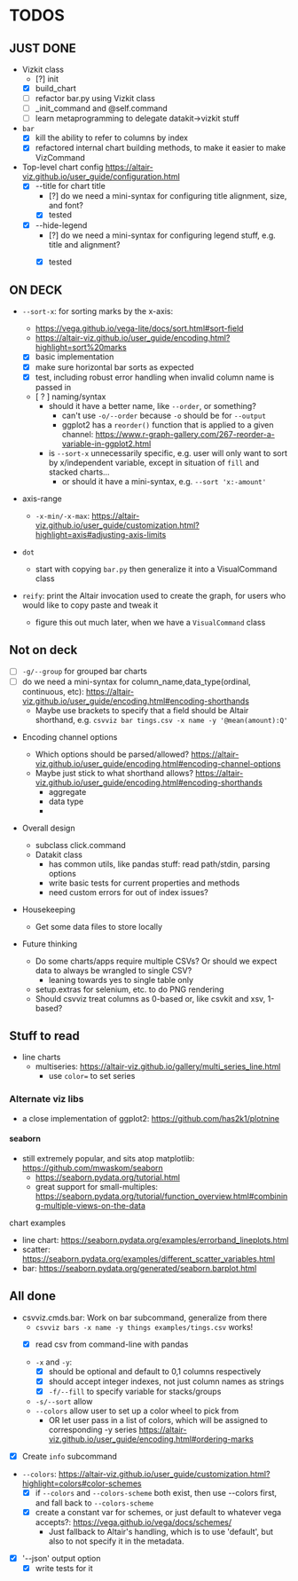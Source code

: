 # TODOS


## JUST DONE 

- Vizkit class
    - [?] init
    - [x] build_chart
    - [ ] refactor bar.py using Vizkit class 
    - [ ] _init_command and @self.command
    - [ ] learn metaprogramming to delegate datakit->vizkit stuff

- `bar`
    - [X] kill the ability to refer to columns by index
    - [X] refactored internal chart building methods, to make it easier to make VizCommand
- Top-level chart config https://altair-viz.github.io/user_guide/configuration.html
    - [X] --title for chart title
        - [?] do we need a mini-syntax for configuring title alignment, size, and font?
        - [x] tested
    - [X] --hide-legend
        - [?] do we need a mini-syntax for configuring legend stuff, e.g. title and alignment?
        - [x] tested

    
## ON DECK

- `--sort-x`: for sorting marks by the x-axis:
    - https://vega.github.io/vega-lite/docs/sort.html#sort-field
    - https://altair-viz.github.io/user_guide/encoding.html?highlight=sort%20marks
    - [x] basic implementation
    - [x] make sure horizontal bar sorts as expected
    - [x] test, including robust error handling when invalid column name is passed in
    - [ ? ] naming/syntax
        - should it have a better name, like `--order`, or something?
            - can't use `-o/--order` because `-o` should be for `--output`
            - ggplot2 has a `reorder()` function that is applied to a given channel: https://www.r-graph-gallery.com/267-reorder-a-variable-in-ggplot2.html
        - is `--sort-x` unnecessarily specific, e.g. user will only want to sort by x/independent variable, except in situation of `fill` and stacked charts...
            - or should it have a mini-syntax, e.g. `--sort 'x:-amount'`

- axis-range
    - `-x-min/-x-max`: https://altair-viz.github.io/user_guide/customization.html?highlight=axis#adjusting-axis-limits

- `dot`
    - start with copying `bar.py` then generalize it into a VisualCommand class


- `reify`: print the Altair invocation used to create the graph, for users who would like to copy paste and tweak it
    - figure this out much later, when we have a `VisualCommand` class

## Not on deck

- [ ] `-g/--group` for grouped bar charts
- [ ] do we need a mini-syntax for column_name,data_type(ordinal, continuous, etc): https://altair-viz.github.io/user_guide/encoding.html#encoding-shorthands
    - Maybe use brackets to specify that a field should be Altair shorthand, e.g.
        `csvviz bar tings.csv -x name -y '@mean(amount):Q'  `

- Encoding channel options
    - Which options should be parsed/allowed? https://altair-viz.github.io/user_guide/encoding.html#encoding-channel-options
    - Maybe just stick to what shorthand allows? https://altair-viz.github.io/user_guide/encoding.html#encoding-shorthands
        - aggregate
        - data type
        - 


- Overall design
    - subclass click.command
    - Datakit class
        - has common utils, like pandas stuff: read path/stdin, parsing options
        - write basic tests for current properties and methods
        - need custom errors for out of index issues?
- Housekeeping
    - Get some data files to store locally

- Future thinking
    - Do some charts/apps require multiple CSVs? Or should we expect data to always be wrangled to single CSV?
        - leaning towards yes to single table only
    - setup.extras for selenium, etc. to do PNG rendering
    - Should csvviz treat columns as 0-based or, like csvkit and xsv, 1-based?



## Stuff to read

- line charts
    - multiseries: https://altair-viz.github.io/gallery/multi_series_line.html
        - use `color=` to set series


### Alternate viz libs

- a close implementation of ggplot2: https://github.com/has2k1/plotnine


#### seaborn

- still extremely popular, and sits atop matplotlib: https://github.com/mwaskom/seaborn
    - https://seaborn.pydata.org/tutorial.html
    - great support for small-multiples: https://seaborn.pydata.org/tutorial/function_overview.html#combining-multiple-views-on-the-data


chart examples

- line chart: https://seaborn.pydata.org/examples/errorband_lineplots.html
- scatter: https://seaborn.pydata.org/examples/different_scatter_variables.html
- bar: https://seaborn.pydata.org/generated/seaborn.barplot.html




## All done


- csvviz.cmds.bar: Work on bar subcommand, generalize from there
    - `csvviz bars -x name -y things examples/tings.csv` works!
    - [x] read csv from command-line with pandas
    

    - `-x` and `-y`: 
        - [X] should be optional and default to 0,1 columns respectively
        - [X] should accept integer indexes, not just column names as strings
        - [x] `-f/--fill` to specify variable for stacks/groups

    - `-s/--sort` allow
    - `--colors` allow user to set up a color wheel to pick from 
        - OR let user pass in a list of colors, which will be assigned to corresponding -y series
https://altair-viz.github.io/user_guide/encoding.html#ordering-marks


- [X] Create `info` subcommand
- `--colors`: https://altair-viz.github.io/user_guide/customization.html?highlight=colors#color-schemes
    - [X] if `--colors` and `--colors-scheme` both exist, then use --colors first, and fall back to `--colors-scheme`
    - [x] create a constant var for schemes, or just default to whatever vega accepts?: https://vega.github.io/vega/docs/schemes/
        - Just fallback to Altair's handling, which is to use 'default', but also to not specify it in the metadata.

- [X] '--json' output option
    - [X] write tests for it
